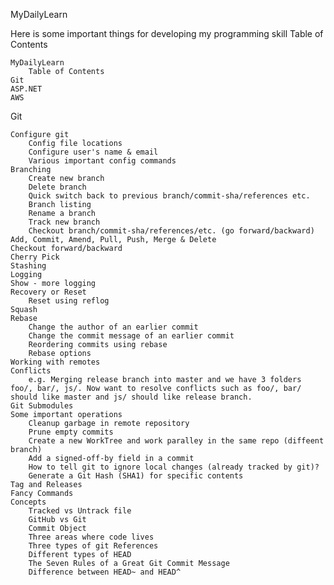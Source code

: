 MyDailyLearn

Here is some important things for developing my programming skill
Table of Contents

    MyDailyLearn
        Table of Contents
    Git
    ASP.NET
    AWS

Git

    Configure git
        Config file locations
        Configure user's name & email
        Various important config commands
    Branching
        Create new branch
        Delete branch
        Quick switch back to previous branch/commit-sha/references etc.
        Branch listing
        Rename a branch
        Track new branch
        Checkout branch/commit-sha/references/etc. (go forward/backward)
    Add, Commit, Amend, Pull, Push, Merge & Delete
    Checkout forward/backward
    Cherry Pick
    Stashing
    Logging
    Show - more logging
    Recovery or Reset
        Reset using reflog
    Squash
    Rebase
        Change the author of an earlier commit
        Change the commit message of an earlier commit
        Reordering commits using rebase
        Rebase options
    Working with remotes
    Conflicts
        e.g. Merging release branch into master and we have 3 folders foo/, bar/, js/. Now want to resolve conflicts such as foo/, bar/ should like master and js/ should like release branch.
    Git Submodules
    Some important operations
        Cleanup garbage in remote repository
        Prune empty commits
        Create a new WorkTree and work paralley in the same repo (diffeent branch)
        Add a signed-off-by field in a commit
        How to tell git to ignore local changes (already tracked by git)?
        Generate a Git Hash (SHA1) for specific contents
    Tag and Releases
    Fancy Commands
    Concepts
        Tracked vs Untrack file
        GitHub vs Git
        Commit Object
        Three areas where code lives
        Three types of git References
        Different types of HEAD
        The Seven Rules of a Great Git Commit Message
        Difference between HEAD~ and HEAD^
